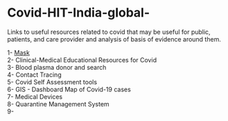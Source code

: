# Covid-HIT-India-global-
Links to useful resources related to covid that may be useful for public, patients, and care provider and analysis of basis of evidence around them.  
  
  
1- [Mask]()  
2- Clinical-Medical Educational Resources for Covid  
3- Blood plasma donor and search  
4- Contact Tracing  
5- Covid Self Assessment tools  
6- GIS - Dashboard Map of Covid-19 cases  
7- Medical Devices  
8- Quarantine Management System  
9- 
